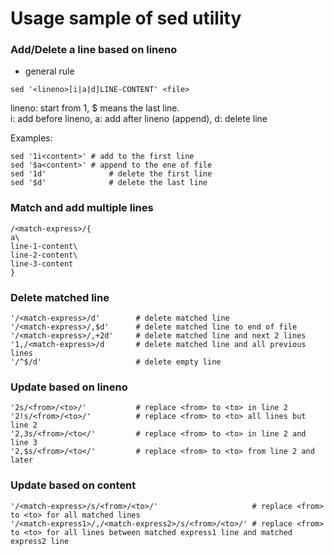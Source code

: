 # Usage sample of sed utility
### Add/Delete a line based on lineno

* general rule
```
sed '<lineno>[i|a|d]LINE-CONTENT' <file>
```
lineno: start from 1, $ means the last line.  
i: add before lineno, a: add after lineno (append), d: delete line

Examples:
```
sed '1i<content>' # add to the first line
sed '$a<content>' # append to the ene of file
sed '1d'              # delete the first line
sed '$d'              # delete the last line
```

### Match and add multiple lines
```
/<match-express>/{
a\
line-1-content\
line-2-content\
line-3-content
}
```

### Delete matched line
```
'/<match-express>/d'        # delete matched line
'/<match-express>/,$d'      # delete matched line to end of file
'/<match-express>/,+2d'     # delete matched line and next 2 lines
'1,/<match-express>/d       # delete matched line and all previous lines
'/^$/d'                     # delete empty line
```


### Update based on lineno
```
'2s/<from>/<to>/'           # replace <from> to <to> in line 2
'2!s/<from>/<to>/'          # replace <from> to <to> all lines but line 2
'2,3s/<from>/<to</'         # replace <from> to <to> in line 2 and line 3
'2,$s/<from>/<to</'         # replace <from> to <to> from line 2 and later
```

### Update based on content
```
'/<match-express>/s/<from>/<to>/'                     # replace <from> to <to> for all matched lines
'/<match-express1>/,/<match-express2>/s/<from>/<to>/' # replace <from> to <to> for all lines between matched express1 line and matched express2 line
```
```
